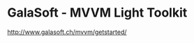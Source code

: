 <!--
id: 189902986
link: http://kevinisom.info/post/189902986/galasoft-mvvm-light-toolkit
slug: galasoft-mvvm-light-toolkit
date: Thu Sep 17 2009 15:43:06 GMT+1200 (NZST)
raw: {"blog_name":"kevinisom","id":189902986,"post_url":"http://kevinisom.info/post/189902986/galasoft-mvvm-light-toolkit","slug":"galasoft-mvvm-light-toolkit","type":"link","date":"2009-09-17 03:43:06 GMT","timestamp":1253158986,"state":"published","format":"html","reblog_key":"RGJWPDj4","tags":[],"short_url":"http://tmblr.co/Zw68YyBKR2A","highlighted":[],"feed_item":"http://www.galasoft.ch/mvvm/getstarted/","from_feed_id":"650234","note_count":0,"title":"GalaSoft - MVVM Light Toolkit","url":"http://www.galasoft.ch/mvvm/getstarted/","description":""}
publish: 2009-09-017
tags: 
title: GalaSoft - MVVM Light Toolkit
-->


GalaSoft - MVVM Light Toolkit
=============================

<http://www.galasoft.ch/mvvm/getstarted/>


